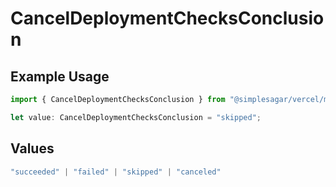 # CancelDeploymentChecksConclusion

## Example Usage

```typescript
import { CancelDeploymentChecksConclusion } from "@simplesagar/vercel/models/canceldeploymentop.js";

let value: CancelDeploymentChecksConclusion = "skipped";
```

## Values

```typescript
"succeeded" | "failed" | "skipped" | "canceled"
```